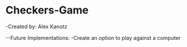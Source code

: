 # Checkers-Game
-Created by: Alex Kanotz

--Future Implementations:
-Create an option to play against a computer
